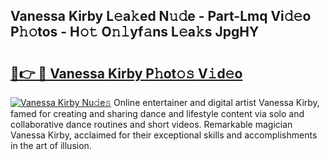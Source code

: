 ## Vanessa Kirby L𝚎a𝚔ed N𝚞𝚍e - Part-Lmq Vi𝚍𝚎o P𝚑𝚘tos - H𝚘𝚝 O𝚗𝚕yf𝚊ns L𝚎a𝚔s JpgHY

# <h2><a href="http://kf2h3k7.oniu.top/?m=Vanessa+Kirby">🔗👉 🔴 Vanessa Kirby P𝚑ot𝚘𝚜 V𝚒d𝚎o</a></h2>

[![Vanessa Kirby Nu𝚍e𝚜](https://i.imgur.com/0qMVB7G.gif)](http://kf2h3k7.oniu.top/?m=Vanessa+Kirby)
Online entertainer and digital artist Vanessa Kirby, famed for creating and sharing dance and lifestyle content via solo and collaborative dance routines and short videos. Remarkable magician Vanessa Kirby, acclaimed for their exceptional skills and accomplishments in the art of illusion.  
